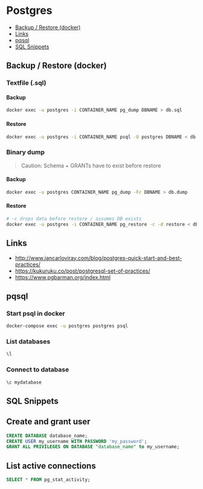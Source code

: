 
# Postgres

- [Backup / Restore (docker)](#backup-restore-docker)
- [Links](#links)
- [pqsql](#pqsql)
- [SQL Snippets](#sql-snippets)

## Backup / Restore (docker)

### Textfile (.sql)

#### Backup

```bash
docker exec -u postgres -i CONTAINER_NAME pg_dump DBNAME > db.sql
```

#### Restore

```bash
docker exec -u postgres -i CONTAINER_NAME psql -U postgres DBNAME < db.sql
```

### Binary dump

> Caution: Schema + GRANTs have to exist before restore

#### Backup

```bash
docker exec -u postgres CONTAINER_NAME pg_dump -Fc DBNAME > db.dump
```

#### Restore

```bash
# -c drops data before restore / assumes DB exists
docker exec -u postgres -i CONTAINER_NAME pg_restore -c -d restore < db.dump
```


## Links

- http://www.jancarloviray.com/blog/postgres-quick-start-and-best-practices/
- https://kukuruku.co/post/postgresql-set-of-practices/
- https://www.pgbarman.org/index.html

## pqsql

### Start psql in docker

```bash
docker-compose exec -u postgres postgres psql
```

### List databases

```bash
\l
```

### Connect to database

```bash
\c mydatabase
```

## SQL Snippets

## Create and grant user

```sql
CREATE DATABASE database_name;
CREATE USER my_username WITH PASSWORD 'my_password';
GRANT ALL PRIVILEGES ON DATABASE "database_name" to my_username;
```

## List active connections

```sql
SELECT * FROM pg_stat_activity;
```
